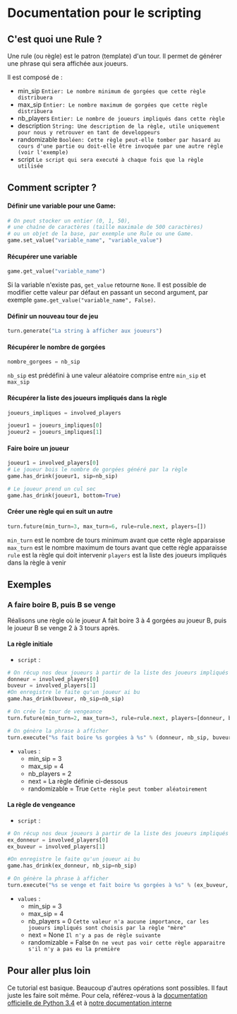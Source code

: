 Documentation pour le scripting
=======================

C'est quoi une Rule ?
---------------
Une rule (ou règle) est le patron (template) d'un tour. Il permet de générer une phrase qui sera affichée aux joueurs.

Il est composé de :
* min_sip `Entier: Le nombre minimum de gorgées que cette règle distribuera`
* max_sip `Entier: Le nombre maximum de gorgées que cette règle distribuera`
* nb_players `Entier: Le nombre de joueurs impliqués dans cette règle`
* description `String: Une description de la règle, utile uniquement pour nous y retrouver en tant de developpeurs`
* randomizable `Booléen: Cette règle peut-elle tomber par hasard au cours d'une partie ou doit-elle être invoquée par une autre règle (voir l'exemple)`
* script `Le script qui sera executé à chaque fois que la règle utilisée`

Comment scripter ?
---------------
#### Définir une variable pour une Game:

```python
# On peut stocker un entier (0, 1, 50),
# une chaîne de caractères (taille maximale de 500 caractères)
# ou un objet de la base, par exemple une Rule ou une Game.
game.set_value("variable_name", "variable_value")
```

#### Récupérer une variable

```python
game.get_value("variable_name")
```
Si la variable n'existe pas, `get_value` retourne `None`. Il est possible de modifier cette valeur par défaut en passant un second argument, par exemple `game.get_value("variable_name", False)`.

#### Définir un nouveau tour de jeu

```python
turn.generate("La string à afficher aux joueurs")
```

#### Récupérer le nombre de gorgées

```python
nombre_gorgees = nb_sip
```
`nb_sip` est prédéfini à une valeur aléatoire comprise entre `min_sip` et `max_sip`

#### Récupérer la liste des joueurs impliqués dans la règle

```python
joueurs_impliques = involved_players

joueur1 = joueurs_impliques[0]
joueur2 = joueurs_impliques[1]
```

#### Faire boire un joueur

```python
joueur1 = involved_players[0]
# Le joueur bois le nombre de gorgées généré par la règle 
game.has_drink(joueur1, sip=nb_sip)

# Le joueur prend un cul sec
game.has_drink(joueur1, bottom=True)
```

#### Créer une règle qui en suit un autre
```python
turn.future(min_turn=3, max_turn=6, rule=rule.next, players=[])
```
`min_turn` est le nombre de tours minimum avant que cette règle apparaisse
`max_turn` est le nombre maximum de tours avant que cette règle apparaisse
`rule` est la règle qui doit intervenir
`players` est la liste des joueurs impliqués dans la règle à venir

Exemples
-------------
### A faire boire B, puis B se venge
Réalisons une règle où le joueur A fait boire 3 à 4 gorgées au joueur B, puis le joueur B se venge 2 à 3 tours après.

#### La règle initiale
* `script` :

```python
# On récup nos deux joueurs à partir de la liste des joueurs impliqués
donneur = involved_players[0]
buveur = involved_players[1]
#On enregistre le faite qu'un joueur ai bu
game.has_drink(buveur, nb_sip=nb_sip)

# On crée le tour de vengeance
turn.future(min_turn=2, max_turn=3, rule=rule.next, players=[donneur, buveur])

# On génère la phrase à afficher
turn.execute("%s fait boire %s gorgées à %s" % (donneur, nb_sip, buveur))
```

* `values` :
    * min_sip = 3
    * max_sip = 4
    * nb_players = 2
    * next = La règle définie ci-dessous
    * randomizable = True `Cette règle peut tomber aléatoirement`

#### La règle de vengeance
* `script` :

```python
# On récup nos deux joueurs à partir de la liste des joueurs impliqués
ex_donneur = involved_players[0]
ex_buveur = involved_players[1]

#On enregistre le faite qu'un joueur ai bu
game.has_drink(ex_donneur, nb_sip=nb_sip)

# On génère la phrase à afficher
turn.execute("%s se venge et fait boire %s gorgées à %s" % (ex_buveur, nb_sip, ex_donneur))
```

* `values` :
    * min_sip = 3
    * max_sip = 4
    * nb_players = 0 `Cette valeur n'a aucune importance, car les joueurs impliqués sont choisis par la règle "mère"`
    * next = None `Il n'y a pas de règle suivante`
    * randomizable = False `On ne veut pas voir cette règle apparaitre s'il n'y a pas eu la première`


Pour aller plus loin 
--------------------
Ce tutorial est basique. Beaucoup d'autres opérations sont possibles. Il faut juste les faire soit même.
Pour cela, référez-vous à la [documentation officielle de Python 3.4](https://docs.python.org/3.4/) et à [notre documentation interne](http://bois.amoki.fr/admin/doc/models/)
